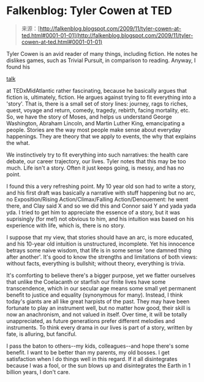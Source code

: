 <!--yml
category: 未分类
date: 2024-05-12 21:43:32
-->

# Falkenblog: Tyler Cowen at TED

> 来源：[http://falkenblog.blogspot.com/2009/11/tyler-cowen-at-ted.html#0001-01-01](http://falkenblog.blogspot.com/2009/11/tyler-cowen-at-ted.html#0001-01-01)

Tyler Cowen is an avid reader of many things, including fiction. He notes he dislikes games, such as Trivial Pursuit, in comparison to reading. Anyway, I found his

[talk](http://tedxmidatlantic.com/live/#TylerCowen)

at TEDxMidAtlantic rather fascinating, because he basically argues that fiction is, ultimately, fiction. He argues against trying to fit everything into a 'story'. That is, there is a small set of story lines: journey, rags to riches, quest, voyage and return, comedy, tragedy, rebirth, facing mortality, etc. So, we have the story of Moses, and helps us understand George Washington, Abraham Lincoln, and Martin Luther King, emancipating a people. Stories are the way most people make sense about everyday happenings. They are theory that we apply to events, the why that explains the what.

We instinctively try to fit everything into such narratives: the health care debate, our career trajectory, our lives. Tyler notes that this may be too much. Life isn't a story. Often it just keeps going, is messy, and has no point.

I found this a very refreshing point. My 10 year old son had to write a story, and his first draft was basically a narrative with stuff happening but no arc, no Exposition/Rising Action/Climax/Falling Action/Denouement: he went there, and Clay said X and so we did this and Connor said Y and yada yada yda. I tried to get him to appreciate the essence of a story, but it was suprisingly (for me!) not obvious to him, and his intuition was based on his experience with life, which is, there is no story.

I suppose that my view, that stories should have an arc, is more educated, and his 10-year old intuition is unstructured, incomplete. Yet his innocence betrays some naive wisdom, that life is in some sense 'one damned thing after another'. It's good to know the strengths and limitations of both views: without facts, everything is bullshit; without theory, everything is trivia.

It's comforting to believe there's a bigger purpose, yet we flatter ourselves that unlike the Coelacanth or starfish our finite lives have some transcendence, which in our secular age means some small yet permanent benefit to justice and equality (synonymous for many). Instead, I think today's giants are all like great harpists of the past. They may have been fortunate to play an instrument well, but no matter how good, their skill is now an anachronism, and not valued in itself. Over time, it will be totally unappreciated, as future generations prefer different melodies and instruments. To think every drama in our lives is part of a story, written by fate, is alluring, but fanciful.

I pass the baton to others--my kids, colleagues--and hope there's some benefit. I want to be better than my parents, my old bosses. I get satisfaction when I do things well in this regard. If it all disintegrates because I was a fool, or the sun blows up and disintegrates the Earth in 1 billion years, I don't care.